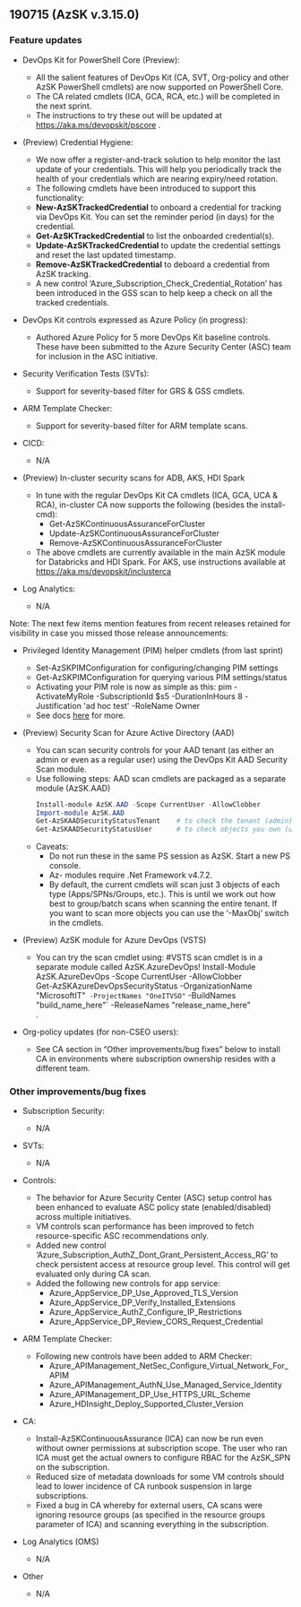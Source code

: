 ﻿## 190715 (AzSK v.3.15.0)

### Feature updates


*	DevOps Kit for PowerShell Core (Preview):
	*	All the salient features of DevOps Kit (CA, SVT, Org-policy and other AzSK PowerShell cmdlets) are now supported on PowerShell Core. 
	*	The CA related cmdlets (ICA, GCA, RCA, etc.) will be completed in the next sprint.
	*	The instructions to try these out will be updated at  https://aka.ms/devopskit/pscore .

*	(Preview) Credential Hygiene:
	*	We now offer a register-and-track solution to help monitor the last update of your credentials. This will help you periodically track the health of your credentials which are nearing expiry/need rotation.
	*	The following cmdlets have been introduced to support this functionality:
	*	**New-AzSKTrackedCredential** to onboard a credential for tracking via DevOps Kit. You can set the reminder period (in days) for the credential.
	*	**Get-AzSKTrackedCredential** to list the onboarded credential(s). 
	*	**Update-AzSKTrackedCredential** to update the credential settings and reset the last updated timestamp. 
	*	**Remove-AzSKTrackedCredential** to deboard a credential from AzSK tracking.  
	*	A new control ‘Azure_Subscription_Check_Credential_Rotation’ has been introduced in the GSS scan to help keep a check on all the tracked credentials.

*	DevOps Kit controls expressed as Azure Policy (in progress):
	*	Authored Azure Policy for 5 more DevOps Kit baseline controls. These have been submitted to the Azure Security Center (ASC) team for inclusion in the ASC initiative.


*	Security Verification Tests (SVTs):
	*	Support for severity-based filter for GRS & GSS cmdlets.

*	ARM Template Checker:
	*	Support for severity-based filter for ARM template scans.

*	CICD:
	*	N/A
 
*	(Preview) In-cluster security scans for ADB, AKS, HDI Spark
	*	In tune with the regular DevOps Kit CA cmdlets (ICA, GCA, UCA & RCA), in-cluster CA now supports the following (besides the install-cmd):
		*	Get-AzSKContinuousAssuranceForCluster 
		*	Update-AzSKContinuousAssuranceForCluster 
		*	Remove-AzSKContinuousAssuranceForCluster 
	*	The above cmdlets are currently available in the main AzSK module for Databricks and HDI Spark. For AKS, use instructions available at https://aka.ms/devopskit/inclusterca


*	Log Analytics:
	*	N/A


Note: The next few items mention features from recent releases retained for visibility in case you missed those release announcements:

*	Privileged Identity Management (PIM) helper cmdlets (from last sprint)  
	*	Set-AzSKPIMConfiguration for configuring/changing PIM settings
	*	Get-AzSKPIMConfiguration for querying various PIM settings/status
	*	Activating your PIM role is now as simple as this:
		pim -ActivateMyRole -SubscriptionId $s5 -DurationInHours 8 -Justification 'ad hoc test' -RoleName Owner
	*	See docs [here](https://github.com/azsk/DevOpsKit-docs/blob/master/01-Subscription-Security/Readme.md#azsk-privileged-identity-management-pim-helper-cmdlets-1) for more.

*	(Preview) Security Scan for Azure Active Directory (AAD)
	*	You can scan security controls for your AAD tenant (as either an admin or even as a regular user) using the DevOps Kit AAD Security Scan module.
	*	Use following steps:
		 AAD scan cmdlets are packaged as a separate module (AzSK.AAD)
		```Powershell
		Install-module AzSK.AAD -Scope CurrentUser -AllowClobber
		Import-module AzSK.AAD
		Get-AzSKAADSecurityStatusTenant    # to check the tenant (admin)
		Get-AzSKAADSecurityStatusUser      # to check objects you own (user) 
		```
	*	Caveats: 
		*	Do not run these in the same PS session as AzSK. Start a new PS console.
		*	Az- modules require .Net Framework v4.7.2.
		*	By default, the current cmdlets will scan just 3 objects of each type (Apps/SPNs/Groups, etc.). This is until we work out how best to group/batch scans when scanning the entire tenant. If you want to scan more objects you can use the ‘-MaxObj’ switch in the cmdlets.

*	(Preview) AzSK module for Azure DevOps (VSTS) 
	*	You can try the scan cmdlet using:
  		#VSTS scan cmdlet is in a separate module called AzSK.AzureDevOps!
  		Install-Module AzSK.AzureDevOps -Scope CurrentUser -AllowClobber    
  		Get-AzSKAzureDevOpsSecurityStatus -OrganizationName "MicrosoftIT"`
                                    -ProjectNames "OneITVSO"`
                                    -BuildNames "build_name_here"`
                                    -ReleaseNames "release_name_here"  
.
*	Org-policy updates (for non-CSEO users):
	*	See CA section in “Other improvements/bug fixes” below to install CA in environments where subscription ownership resides with a different team. 


### Other improvements/bug fixes

*	Subscription Security:
	*	N/A

*	SVTs: 
	*	N/A


*	Controls:
	*	The behavior for Azure Security Center (ASC) setup control has been enhanced to evaluate ASC policy state (enabled/disabled) across multiple initiatives.
	*	VM controls scan performance has been improved to fetch resource-specific ASC recommendations only.
	*	Added new control ‘Azure_Subscription_AuthZ_Dont_Grant_Persistent_Access_RG’ to check persistent access at resource group level. This control will get evaluated only during CA scan.
	*	Added the following new controls for app service:
		*	Azure_AppService_DP_Use_Approved_TLS_Version
		*	Azure_AppService_DP_Verify_Installed_Extensions
		*	Azure_AppService_AuthZ_Configure_IP_Restrictions
		*	Azure_AppService_DP_Review_CORS_Request_Credential


*	ARM Template Checker:
	*	Following new controls have been added to ARM Checker:
		*	Azure_APIManagement_NetSec_Configure_Virtual_Network_For_APIM
		*	Azure_APIManagement_AuthN_Use_Managed_Service_Identity
		*	Azure_APIManagement_DP_Use_HTTPS_URL_Scheme
		*	Azure_HDInsight_Deploy_Supported_Cluster_Version

*	CA:
	*	Install-AzSKContinuousAssurance (ICA) can now be run even without owner permissions at subscription scope. The user who ran ICA must get the actual owners to configure RBAC for the AzSK_SPN on the subscription. 
	*	Reduced size of metadata downloads for some VM controls should lead to lower incidence of CA runbook suspension in large subscriptions.
	*	Fixed a bug in CA whereby for external users, CA scans were ignoring resource groups (as specified in the resource groups parameter of ICA) and scanning everything in the subscription.


*	Log Analytics (OMS)
	*	N/A

*	Other
	*	N/A



